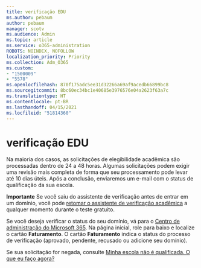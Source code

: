 ```yaml
---
title: verificação EDU
ms.author: pebaum
author: pebaum
manager: scotv
ms.audience: Admin
ms.topic: article
ms.service: o365-administration
ROBOTS: NOINDEX, NOFOLLOW
localization_priority: Priority
ms.collection: Adm_O365
ms.custom:
- "1500009"
- "5578"
ms.openlocfilehash: 870f175adc5ee31d32266a69af9acedb66899bc8
ms.sourcegitcommit: 8bc60ec34bc1e40685e3976576e04a2623f63a7c
ms.translationtype: HT
ms.contentlocale: pt-BR
ms.lasthandoff: 04/15/2021
ms.locfileid: "51814360"
---
```

# <a name="edu-verification"></a>verificação EDU

Na maioria dos casos, as solicitações de elegibilidade acadêmica são processadas dentro de 24 a 48 horas. Algumas solicitações podem exigir uma revisão mais completa de forma que seu processamento pode levar até 10 dias úteis. Após a conclusão, enviaremos um e-mail com o status de qualificação da sua escola.

**Importante** Se você saiu do assistente de verificação antes de entrar em um domínio, você pode [retomar o assistente de verificação acadêmica](https://go.microsoft.com/fwlink/p/?linkid=2135255) a qualquer momento durante o teste gratuito.

Se você deseja verificar o status do seu domínio, vá para o [Centro de administração do Microsoft 365](https://go.microsoft.com/fwlink/p/?linkid=2024339). Na página inicial, role para baixo e localize o cartão **Faturamento**. O cartão **Faturamento** indica o status do processo de verificação (aprovado, pendente, recusado ou adicione seu domínio).

Se sua solicitação for negada, consulte [Minha escola não é qualificada. O que eu faço agora?](https://docs.microsoft.com/microsoft-365/commerce/subscriptions/verify-academic-eligibility#my-school-isnt-eligible-what-do-i-do-now)